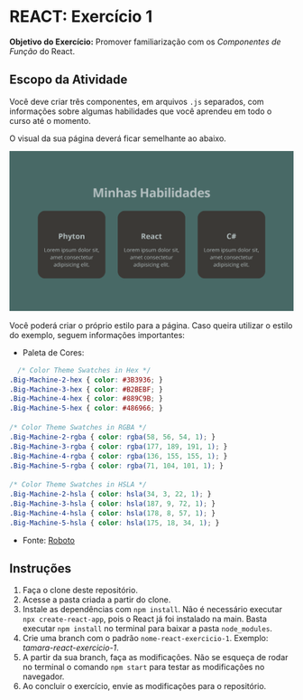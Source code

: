 # REACT: Exercício 1

**Objetivo do Exercício:** Promover familiarização com os _Componentes de Função_ do React.

## Escopo da Atividade

Você deve criar três componentes, em arquivos `.js` separados, com informações sobre algumas habilidades que você aprendeu em todo o curso até o momento. 

O visual da sua página deverá ficar semelhante ao abaixo.

![Exemplo](exemplo.png)

Você poderá criar o próprio estilo para a página. Caso queira utilizar o estilo do exemplo, seguem informações importantes:

- Paleta de Cores:
````css
  /* Color Theme Swatches in Hex */
.Big-Machine-2-hex { color: #3B3936; }
.Big-Machine-3-hex { color: #B2BEBF; }
.Big-Machine-4-hex { color: #889C9B; }
.Big-Machine-5-hex { color: #486966; }

/* Color Theme Swatches in RGBA */
.Big-Machine-2-rgba { color: rgba(58, 56, 54, 1); }
.Big-Machine-3-rgba { color: rgba(177, 189, 191, 1); }
.Big-Machine-4-rgba { color: rgba(136, 155, 155, 1); }
.Big-Machine-5-rgba { color: rgba(71, 104, 101, 1); }

/* Color Theme Swatches in HSLA */
.Big-Machine-2-hsla { color: hsla(34, 3, 22, 1); }
.Big-Machine-3-hsla { color: hsla(187, 9, 72, 1); }
.Big-Machine-4-hsla { color: hsla(178, 8, 57, 1); }
.Big-Machine-5-hsla { color: hsla(175, 18, 34, 1); }
````
- Fonte: [Roboto](https://fonts.google.com/?query=Roboto)

## Instruções

1. Faça o clone deste repositório.
2. Acesse a pasta criada a partir do clone.
4. Instale as dependências com `npm install`. Não é necessário executar `npx create-react-app`, pois o React já foi instalado na main. Basta executar `npm install` no terminal para baixar a pasta `node_modules`.
5. Crie uma branch com o padrão `nome-react-exercicio-1`. Exemplo: _tamara-react-exercicio-1_.
6. A partir da sua branch, faça as modificações. Não se esqueça de rodar no terminal o comando `npm start` para testar as modificações no navegador.
7. Ao concluir o exercício, envie as modificações para o repositório.
